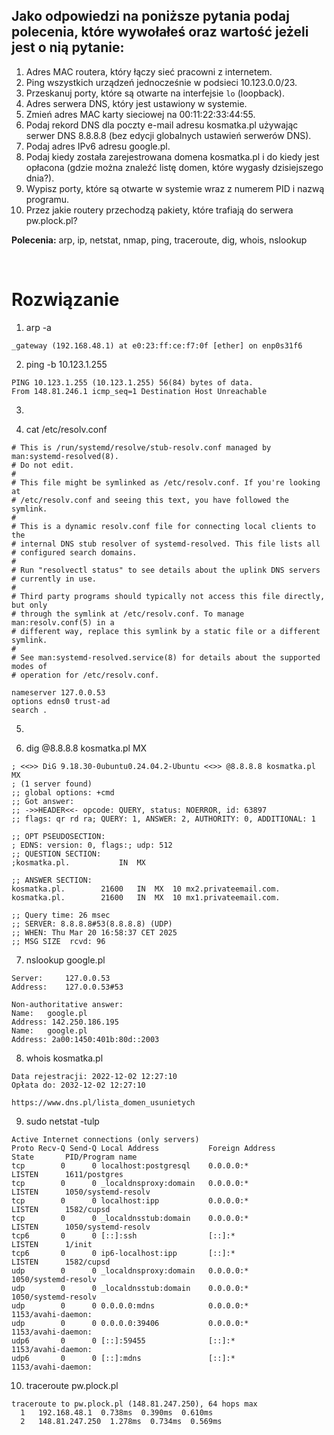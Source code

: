 ## Jako odpowiedzi na poniższe pytania podaj polecenia, które wywołałeś oraz wartość jeżeli jest o nią pytanie:

1. Adres MAC routera, który łączy sieć pracowni z internetem.
2. Ping wszystkich urządzeń jednocześnie w podsieci 10.123.0.0/23.
3. Przeskanuj porty, które są otwarte na interfejsie `lo` (loopback).
4. Adres serwera DNS, który jest ustawiony w systemie.
5. Zmień adres MAC karty sieciowej na 00:11:22:33:44:55.
6. Podaj rekord DNS dla poczty e-mail adresu kosmatka.pl używając serwer DNS 8.8.8.8 (bez edycji globalnych ustawień serwerów DNS).
7. Podaj adres IPv6 adresu google.pl.
8. Podaj kiedy została zarejestrowana domena kosmatka.pl i do kiedy jest opłacona (gdzie można znaleźć listę domen, które wygasły dzisiejszego dnia?).
9. Wypisz porty, które są otwarte w systemie wraz z numerem PID i nazwą programu.
10. Przez jakie routery przechodzą pakiety, które trafiają do serwera pw.plock.pl?

**Polecenia:** arp, ip, netstat, nmap, ping, traceroute, dig, whois, nslookup

&nbsp;

# Rozwiązanie

1. arp -a
```
_gateway (192.168.48.1) at e0:23:ff:ce:f7:0f [ether] on enp0s31f6
```

2. ping -b 10.123.1.255
```
PING 10.123.1.255 (10.123.1.255) 56(84) bytes of data.
From 148.81.246.1 icmp_seq=1 Destination Host Unreachable
```

3. 

4. cat /etc/resolv.conf
```
# This is /run/systemd/resolve/stub-resolv.conf managed by man:systemd-resolved(8).
# Do not edit.
#
# This file might be symlinked as /etc/resolv.conf. If you're looking at
# /etc/resolv.conf and seeing this text, you have followed the symlink.
#
# This is a dynamic resolv.conf file for connecting local clients to the
# internal DNS stub resolver of systemd-resolved. This file lists all
# configured search domains.
#
# Run "resolvectl status" to see details about the uplink DNS servers
# currently in use.
#
# Third party programs should typically not access this file directly, but only
# through the symlink at /etc/resolv.conf. To manage man:resolv.conf(5) in a
# different way, replace this symlink by a static file or a different symlink.
#
# See man:systemd-resolved.service(8) for details about the supported modes of
# operation for /etc/resolv.conf.

nameserver 127.0.0.53
options edns0 trust-ad
search .
```

5. 

6. dig @8.8.8.8 kosmatka.pl MX
```
; <<>> DiG 9.18.30-0ubuntu0.24.04.2-Ubuntu <<>> @8.8.8.8 kosmatka.pl MX
; (1 server found)
;; global options: +cmd
;; Got answer:
;; ->>HEADER<<- opcode: QUERY, status: NOERROR, id: 63897
;; flags: qr rd ra; QUERY: 1, ANSWER: 2, AUTHORITY: 0, ADDITIONAL: 1

;; OPT PSEUDOSECTION:
; EDNS: version: 0, flags:; udp: 512
;; QUESTION SECTION:
;kosmatka.pl.			IN	MX

;; ANSWER SECTION:
kosmatka.pl.		21600	IN	MX	10 mx2.privateemail.com.
kosmatka.pl.		21600	IN	MX	10 mx1.privateemail.com.

;; Query time: 26 msec
;; SERVER: 8.8.8.8#53(8.8.8.8) (UDP)
;; WHEN: Thu Mar 20 16:58:37 CET 2025
;; MSG SIZE  rcvd: 96
```

7. nslookup google.pl
```
Server:		127.0.0.53
Address:	127.0.0.53#53

Non-authoritative answer:
Name:	google.pl
Address: 142.250.186.195
Name:	google.pl
Address: 2a00:1450:401b:80d::2003
```

8. whois kosmatka.pl
```
Data rejestracji: 2022-12-02 12:27:10
Opłata do: 2032-12-02 12:27:10

https://www.dns.pl/lista_domen_usunietych
```
9. sudo netstat -tulp
```
Active Internet connections (only servers)
Proto Recv-Q Send-Q Local Address           Foreign Address         State       PID/Program name    
tcp        0      0 localhost:postgresql    0.0.0.0:*               LISTEN      1611/postgres       
tcp        0      0 _localdnsproxy:domain   0.0.0.0:*               LISTEN      1050/systemd-resolv 
tcp        0      0 localhost:ipp           0.0.0.0:*               LISTEN      1582/cupsd          
tcp        0      0 _localdnsstub:domain    0.0.0.0:*               LISTEN      1050/systemd-resolv 
tcp6       0      0 [::]:ssh                [::]:*                  LISTEN      1/init              
tcp6       0      0 ip6-localhost:ipp       [::]:*                  LISTEN      1582/cupsd          
udp        0      0 _localdnsproxy:domain   0.0.0.0:*                           1050/systemd-resolv 
udp        0      0 _localdnsstub:domain    0.0.0.0:*                           1050/systemd-resolv 
udp        0      0 0.0.0.0:mdns            0.0.0.0:*                           1153/avahi-daemon:  
udp        0      0 0.0.0.0:39406           0.0.0.0:*                           1153/avahi-daemon:  
udp6       0      0 [::]:59455              [::]:*                              1153/avahi-daemon:  
udp6       0      0 [::]:mdns               [::]:*                              1153/avahi-daemon:
```

10. traceroute pw.plock.pl
```
traceroute to pw.plock.pl (148.81.247.250), 64 hops max
  1   192.168.48.1  0.738ms  0.390ms  0.610ms 
  2   148.81.247.250  1.278ms  0.734ms  0.569ms
```